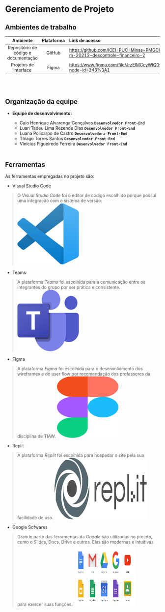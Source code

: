 # Gerenciamento de Projeto
## Ambientes de trabalho
|Ambiente|Plataforma|Link de acesso|
|:--------:|:----------:|:--------------|
|Repositório de código e documentação|GitHub|https://github.com/ICEI-PUC-Minas-PMGCC-TI/tiaw-pmg-cc-m-20212-descontrole-financeiro-2
|Projetos de interface|Figma|https://www.figma.com/file/JrzEIMCcyWlQ0vveJPtSdR/Wireframe?node-id=243%3A1

<br></br>

## Organização da equipe
* **Equipe de desenvolvimento:**

  * Caio Henrique Alvarenga Gonçalves **`Desenvolvedor Front-End`**
  * Luan Tadeu Lima Rezende Dias **`Desenvolvedor Front-End`**
  * Luana Policarpo de Castro **`Desenvolvedora Front-End`**
  * Thiago Torres Santos **`Desenvolvedor Front-End`**
  * Vinícius Figueiredo Ferreira **`Desenvolvedor Front-End`**
<br></br>

## Ferramentas

As ferramentas empregadas no projeto são:

- Visual Studio Code
> O *Visual Studio Code* foi o editor de código escolhido porque possui uma integração com o
sistema de versão.
<img src="images/vscode.png" width="200" height="200"></img>
- Teams
> A plataforma *Teams* foi escolhida para a comunicação entre os integrantes do grupo por ser prática e consistente.
<img src="images/teams.png" width="200" height="200"></img>
- Figma
> A plataforma *Figma* foi escolhida para o desenvolvimento dos wireframes e do user flow por recomendação dos professores da disciplina de TIAW.
<img src="images/figma.png" width="200" height="200"></img>
- Replit
> A plataforma *Replit* foi escolhida para hospedar o site pela sua facilidade de uso.
<img src="images/replit.png" width="300" height="200"></img>
- Google Sofwares
> Grande parte das ferramentas da *Google* são utilizadas no projeto, como o Slides, Docs, Drive e outros. Elas são modernas e intuitivas para exercer suas funções.
<img src="images/google.png" width="200" height="200"></img>
